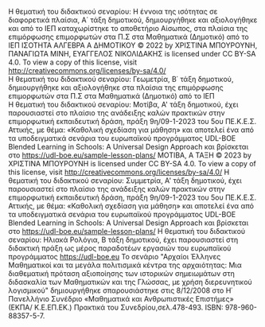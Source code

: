 Η θεματική του διδακτικού σεναρίου: Η έννοια της ισότητας σε διαφορετικά πλαίσια, Α΄ τάξη δημοτικού, δημιουργήθηκε και αξιολογήθηκε και από το ΙΕΠ καταχωρίστηκε το αποθετήριο Αίσωπος, στα πλαίσια της επιμόρφωσης επιμορφωτών στα Π.Σ στα Μαθηματικά (Δημοτικό) από το ΙΕΠ   ΙΣΟΤΗΤΑ ΑΛΓΕΒΡΑ Α ΔΗΜΟΤΙΚΟΥ © 2022 by ΧΡΙΣΤΙΝΑ ΜΠΟΥΡΟΥΝΗ, ΠΑΝΑΓΙΩΤΑ ΜΙΝΗ, ΕΥΑΓΓΕΛΟΣ ΝΙΚΟΛΙΔΑΚΗΣ is licensed under CC BY-SA 4.0. To view a copy of this license, visit http://creativecommons.org/licenses/by-sa/4.0/     
Η θεματική του διδακτικού σεναρίου: Γεωμετρία, Β΄ τάξη δημοτικού, δημιουργήθηκε και αξιολογήθηκε στα πλαίσια της επιμόρφωσης επιμορφωτών στα Π.Σ στα Μαθηματικά (Δημοτικό) από το ΙΕΠ  
Η θεματική του διδακτικού σεναρίου: Μοτίβα, Α' τάξη δημοτικού, έχει παρουσιαστεί στο πλαίσιο της ανάδειξης καλών πρακτικών στην επιμορφωτική εκπαιδευτική δράση, πράξη 9η/09-1-2023 του 5ου ΠΕ.Κ.Ε.Σ. Αττικής, με θέμα: «Καθολική σχεδίαση για μάθηση»  και αποτελεί ένα από τα υποδειγματικά σενάρια του ευρωπαϊκού προγράμματος UDL-BOE Blended Learning in Schools: A Universal Design Approach και βρίσκεται στο https://udl-boe.eu/sample-lesson-plans/  MOTIBA, Α ΤΑΞΗ © 2023 by ΧΡΙΣΤΙΝΑ ΜΠΟΥΡΟΥΝΗ is licensed under CC BY-SA 4.0. To view a copy of this license, visit http://creativecommons.org/licenses/by-sa/4.0/
Η θεματική του διδακτικού σεναρίου: Συμμετρία, Α' τάξη δημοτικού, έχει παρουσιαστεί στο πλαίσιο της ανάδειξης καλών πρακτικών στην επιμορφωτική εκπαιδευτική δράση, πράξη 9η/09-1-2023 του 5ου ΠΕ.Κ.Ε.Σ. Αττικής, με θέμα: «Καθολική σχεδίαση για μάθηση»  και αποτελεί ένα από τα υποδειγματικά σενάρια του ευρωπαϊκού προγράμματος UDL-BOE Blended Learning in Schools: A Universal Design Approach και βρίσκεται στο https://udl-boe.eu/sample-lesson-plans/ 
Η θεματική του διδακτικού σεναρίου: Ηλιακά Ρολόγια, Β τάξη δημοτικού, έχει παρουσιαστεί στη διδακτική πράξη ως μέρος παραδοτέων εργασιών του ευρωπαϊκού προγράμματος https://udl-boe.eu 
Το σενάριο "Αρχαίοι Έλληνες Μαθηματικοί και τα μεγάλα πολιτισμικά κέντρα της αρχαιότητας: Μια διαθεματική πρόταση αξιοποίησης των ιστορικών σημειωμάτων στη διδασκαλία των Μαθηματικών και της Γλώσσας, με χρήση διερευνητικού λογισμικού" δημιουργήθηκε σπαρουσιάστηκε στις 8/12/2008 στο Η΄ Πανελλήνιο  Συνέδριο «Μαθηματικά και Ανθρωπιστικές Επιστήμες» (ΕΚΠΑ/ Κ.Ε.ΕΠ.ΕΚ.) Πρακτικά του Συνεδρίου,σελ.478-493. ISBN: 978-960-88357-5-7.
